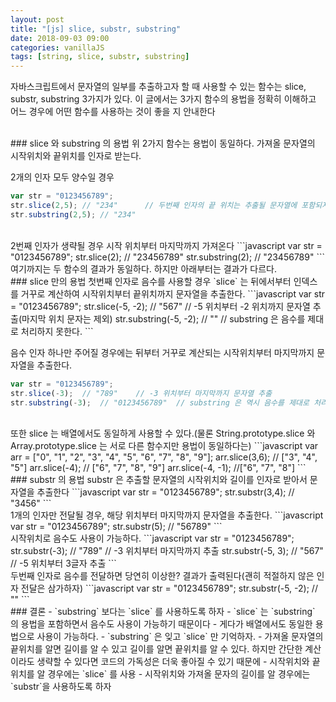 ```yaml
---
layout: post
title: "[js] slice, substr, substring"
date: 2018-09-03 09:00
categories: vanillaJS
tags: [string, slice, substr, substring]
---
```

자바스크립트에서 문자열의 일부를 추출하고자 할 때 사용할 수 있는 함수는 slice, substr, substring 3가지가 있다. 이 글에서는 3가지 함수의 용법을 정확히 이해하고 어느 경우에 어떤 함수를 사용하는 것이 좋을 지 안내한다

<br>
### slice 와 substring 의 용법
위 2가지 함수는 용법이 동일하다. 가져올 문자열의 시작위치와 끝위치를 인자로 받는다.

2개의 인자 모두 양수일 경우
```javascript
var str = "0123456789";
str.slice(2,5); // "234"      // 두번째 인자의 끝 위치는 추출될 문자열에 포함되지 않는다
str.substring(2,5); // "234"
```

<br>
2번째 인자가 생략될 경우 시작 위치부터 마지막까지 가져온다
```javascript
var str = "0123456789";
str.slice(2); // "23456789"
str.substring(2); // "23456789"
```
여기까지는 두 함수의 결과가 동일하다. 하지만 아래부터는 결과가 다르다.

<br>
### slice 만의 용법
첫번째 인자로 음수를 사용할 경우 `slice` 는 뒤에서부터 인덱스를 거꾸로 계산하여 시작위치부터 끝위치까지 문자열을 추출한다.
```javascript
var str = "0123456789";
str.slice(-5, -2);  // "567"    // -5 위치부터 -2 위치까지 문자열 추출(마지막 위치 문자는 제외)
str.substring(-5, -2);  // ""   // substring 은 음수를 제대로 처리하지 못한다.
```

음수 인자 하나만 주어질 경우에는 뒤부터 거꾸로 계산되는 시작위치부터 마지막까지 문자열을 추출한다.
```javascript
var str = "0123456789";
str.slice(-3);  // "789"    // -3 위치부터 마지막까지 문자열 추출
str.substring(-3);  // "0123456789"  // substring 은 역시 음수를 제대로 처리하지 못한다.
```

<br>
또한 slice 는 배열에서도 동일하게 사용할 수 있다.(물론 String.prototype.slice 와 Array.prototype.slice 는 서로 다른 함수지만 용법이 동일하다는)
```javascript
var arr = ["0", "1", "2", "3", "4", "5", "6", "7", "8", "9"];
arr.slice(3,6);     // ["3", "4", "5"]
arr.slice(-4);      // ["6", "7", "8", "9"]
arr.slice(-4, -1);  //["6", "7", "8"]
```

<br>
### substr 의 용법
substr 은 추출할 문자열의 시작위치와 길이를 인자로 받아서 문자열을 추출한다
```javascript
var str = "0123456789";
str.substr(3,4);    // "3456"
```

<br>
1개의 인자만 전달될 경우, 해당 위치부터 마지막까지 문자열을 추출한다.
```javascript
var str = "0123456789";
str.substr(5);    // "56789"
```

<br>
시작위치로 음수도 사용이 가능하다.
```javascript
var str = "0123456789";
str.substr(-3);     // "789"   // -3 위치부터 마지막까지 추출
str.substr(-5, 3);  // "567"   // -5 위치부터 3글자 추출
```

<br>
두번째 인자로 음수를 전달하면 당연히 이상한? 결과가 출력된다(괜히 적절하지 않은 인자 전달은 삼가하자)
```javascript
var str = "0123456789";
str.substr(-5, -2);  // ""
```


<br>
### 결론
- `substring` 보다는 `slice` 를 사용하도록 하자
    - `slice` 는 `substring` 의 용법을 포함하면서 음수도 사용이 가능하기 때문이다
    - 게다가 배열에서도 동일한 용법으로 사용이 가능하다.
    - `substring` 은 잊고 `slice` 만 기억하자.
- 가져올 문자열의 끝위치를 알면 길이를 알 수 있고 길이를 알면 끝위치를 알 수 있다. 하지만 간단한 계산이라도 생략할 수 있다면 코드의 가독성은 더욱 좋아질 수 있기 때문에
    - 시작위치와 끝위치를 알 경우에는 `slice` 를 사용
    - 시작위치와 가져올 문자의 길이를 알 경우에는 `substr`을 사용하도록 하자
    
